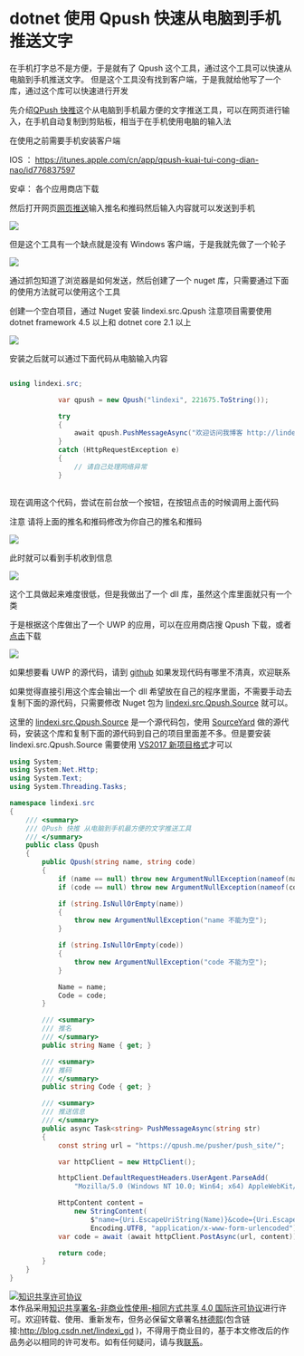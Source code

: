 
# dotnet 使用 Qpush 快速从电脑到手机推送文字

在手机打字总不是方便，于是就有了 Qpush 这个工具，通过这个工具可以快速从电脑到手机推送文字。
但是这个工具没有找到客户端，于是我就给他写了一个库，通过这个库可以快速进行开发

<!--more-->


<!-- CreateTime:2019/11/29 8:58:57 -->

<!-- 标签：csharp,wpf,dotnetcore,uwp,源代码 -->

先介绍[QPush 快推](https://qpush.me/zh_cn/ )这个从电脑到手机最方便的文字推送工具，可以在网页进行输入，在手机自动复制到剪贴板，相当于在手机使用电脑的输入法

在使用之前需要手机安装客户端

IOS ： https://itunes.apple.com/cn/app/qpush-kuai-tui-cong-dian-nao/id776837597

安卓： 各个应用商店下载

然后打开网页[网页推送](https://qpush.me/zh_cn/push/ )输入推名和推码然后输入内容就可以发送到手机

<!-- ![](image/dotnet 使用 Qpush 快速从电脑到手机推送文字/dotnet 使用 Qpush 快速从电脑到手机推送文字0.png) -->

![](http://cdn.lindexi.site/lindexi%2F201911491643124)

但是这个工具有一个缺点就是没有 Windows 客户端，于是我就先做了一个轮子

[![](https://img.shields.io/nuget/v/lindexi.src.Qpush.svg)](https://www.nuget.org/packages/lindexi.src.Qpush/)

通过抓包知道了浏览器是如何发送，然后创建了一个 nuget 库，只需要通过下面的使用方法就可以使用这个工具

创建一个空白项目，通过 Nuget 安装 lindexi.src.Qpush 注意项目需要使用 dotnet framework 4.5 以上和 dotnet core 2.1 以上

<!-- ![](image/dotnet 使用 Qpush 快速从电脑到手机推送文字/dotnet 使用 Qpush 快速从电脑到手机推送文字1.png) -->

![](http://cdn.lindexi.site/lindexi%2F201911492418362)

安装之后就可以通过下面代码从电脑输入内容

```csharp

using lindexi.src;

            var qpush = new Qpush("lindexi", 221675.ToString());

            try
            {
                await qpush.PushMessageAsync("欢迎访问我博客 http://lindexi.gitee.io 里面有大量 UWP WPF 博客");
            }
            catch (HttpRequestException e)
            {
                // 请自己处理网络异常
            }
        
```

现在调用这个代码，尝试在前台放一个按钮，在按钮点击的时候调用上面代码

注意 请将上面的推名和推码修改为你自己的推名和推码

<!-- ![](image/dotnet 使用 Qpush 快速从电脑到手机推送文字/dotnet 使用 Qpush 快速从电脑到手机推送文字2.png) -->

![](http://cdn.lindexi.site/lindexi%2F20191149398892)

此时就可以看到手机收到信息

<!-- ![](image/dotnet 使用 Qpush 快速从电脑到手机推送文字/dotnet 使用 Qpush 快速从电脑到手机推送文字3.png) -->

![](http://cdn.lindexi.site/lindexi%2F20191149401883)

这个工具做起来难度很低，但是我做出了一个 dll 库，虽然这个库里面就只有一个类

于是根据这个库做出了一个 UWP 的应用，可以在应用商店搜 Qpush 下载，或者[点击](https://www.microsoft.com/store/productId/9MTV8FSB7HX9)下载

<!-- ![](image/dotnet 使用 Qpush 快速从电脑到手机推送文字/dotnet 使用 Qpush 快速从电脑到手机推送文字4.png) -->

![](http://cdn.lindexi.site/lindexi%2F201912916184731)

如果想要看 UWP 的源代码，请到 [github](https://github.com/lindexi/UWP/tree/fc9a10c6db9ec3f4f9396134ff4e4246c6cccab9/uwp/src/CipuPursur) 如果发现代码有哪里不清真，欢迎联系

如果觉得直接引用这个库会输出一个 dll 希望放在自己的程序里面，不需要手动去复制下面的源代码，只需要修改 Nuget 包为 [lindexi.src.Qpush.Source](https://www.nuget.org/packages/lindexi.src.Qpush.Source ) 就可以。

这里的 [lindexi.src.Qpush.Source](https://www.nuget.org/packages/lindexi.src.Qpush.Source ) 是一个源代码包，使用 [SourceYard](https://github.com/dotnet-campus/SourceYard ) 做的源代码，安装这个库和复制下面的源代码到自己的项目里面差不多。但是要安装 lindexi.src.Qpush.Source 需要使用 [VS2017 新项目格式](https://blog.lindexi.com/post/%E4%BB%8E%E4%BB%A5%E5%89%8D%E7%9A%84%E9%A1%B9%E7%9B%AE%E6%A0%BC%E5%BC%8F%E8%BF%81%E7%A7%BB%E5%88%B0-VS2017-%E6%96%B0%E9%A1%B9%E7%9B%AE%E6%A0%BC%E5%BC%8F.html )才可以

```csharp
using System;
using System.Net.Http;
using System.Text;
using System.Threading.Tasks;

namespace lindexi.src
{
    /// <summary>
    /// QPush 快推 从电脑到手机最方便的文字推送工具
    /// </summary>
    public class Qpush
    {
        public Qpush(string name, string code)
        {
            if (name == null) throw new ArgumentNullException(nameof(name));
            if (code == null) throw new ArgumentNullException(nameof(code));

            if (string.IsNullOrEmpty(name))
            {
                throw new ArgumentNullException("name 不能为空");
            }

            if (string.IsNullOrEmpty(code))
            {
                throw new ArgumentNullException("code 不能为空");
            }

            Name = name;
            Code = code;
        }

        /// <summary>
        /// 推名
        /// </summary>
        public string Name { get; }

        /// <summary>
        /// 推码
        /// </summary>
        public string Code { get; }

        /// <summary>
        /// 推送信息
        /// </summary>
        public async Task<string> PushMessageAsync(string str)
        {
            const string url = "https://qpush.me/pusher/push_site/";

            var httpClient = new HttpClient();

            httpClient.DefaultRequestHeaders.UserAgent.ParseAdd(
                "Mozilla/5.0 (Windows NT 10.0; Win64; x64) AppleWebKit/537.36 (KHTML, like Gecko) Chrome/71.0.3578.98 Safari/537.36");

            HttpContent content =
                new StringContent(
                    $"name={Uri.EscapeUriString(Name)}&code={Uri.EscapeUriString(Code)}&sig=&cache=false&msg%5Btext%5D={Uri.EscapeUriString(str)}",
                    Encoding.UTF8, "application/x-www-form-urlencoded");
            var code = await (await httpClient.PostAsync(url, content)).Content.ReadAsStringAsync();

            return code;
        }
    }
}
```





<a rel="license" href="http://creativecommons.org/licenses/by-nc-sa/4.0/"><img alt="知识共享许可协议" style="border-width:0" src="https://licensebuttons.net/l/by-nc-sa/4.0/88x31.png" /></a><br />本作品采用<a rel="license" href="http://creativecommons.org/licenses/by-nc-sa/4.0/">知识共享署名-非商业性使用-相同方式共享 4.0 国际许可协议</a>进行许可。欢迎转载、使用、重新发布，但务必保留文章署名[林德熙](http://blog.csdn.net/lindexi_gd)(包含链接:http://blog.csdn.net/lindexi_gd )，不得用于商业目的，基于本文修改后的作品务必以相同的许可发布。如有任何疑问，请与我[联系](mailto:lindexi_gd@163.com)。